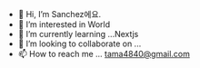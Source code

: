 - 👋 Hi, I’m Sanchez에요. 
- 👀 I’m interested in World
- 🌱 I’m currently learning ...Nextjs
- 💞️ I’m looking to collaborate on ...
- 📫 How to reach me ... tama4840@gmail.com

<!---
songchez/songchez is a ✨ special ✨ repository because its `README.md` (this file) appears on your GitHub profile.
You can click the Preview link to take a look at your changes.
--->
